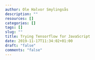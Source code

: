 ```yaml
---
author: Ole Halvor Smylingsås
description: ""
resources: []
categories: []
tags: []
slug: ""
title: Trying Tensorflow for JavaScript
date: 2019-11-17T11:34:02+01:00
draft: "false"
comments: "false"
---
```

